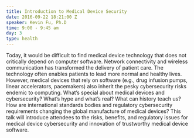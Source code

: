 ```yaml
---
title: Introduction to Medical Device Security
date: 2016-09-22 18:21:00 Z
speaker: Kevin Fu, Ph.D
time: 9:00 - 9:45 am
day: 3
type: health
---
```


Today, it would be difficult to find medical device technology that does not critically depend on computer software. Network connectivity and wireless communication has transformed the delivery of patient care. The technology often enables patients to lead more normal and healthy lives. However, medical devices that rely on software (e.g., drug infusion pumps, linear accelerators, pacemakers) also inherit the pesky cybersecurity risks endemic to computing. What’s special about medical devices and cybersecurity? What’s hype and what’s real? What can history teach us? How are international standards bodies and regulatory cybersecurity requirements changing the global manufacture of medical devices? This talk will introduce attendees to the risks, benefits, and regulatory issues for medical device cybersecurity and innovation of trustworthy medical device software.